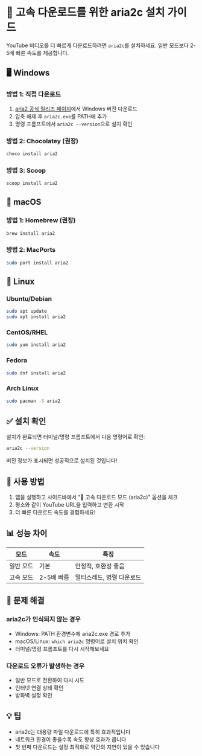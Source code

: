 # 🚀 고속 다운로드를 위한 aria2c 설치 가이드

YouTube 비디오를 더 빠르게 다운로드하려면 `aria2c`를 설치하세요. 일반 모드보다 2-5배 빠른 속도를 제공합니다.

## 🖥️ Windows

### 방법 1: 직접 다운로드
1. [aria2 공식 릴리즈 페이지](https://github.com/aria2/aria2/releases)에서 Windows 버전 다운로드
2. 압축 해제 후 `aria2c.exe`를 PATH에 추가
3. 명령 프롬프트에서 `aria2c --version`으로 설치 확인

### 방법 2: Chocolatey (권장)
```powershell
choco install aria2
```

### 방법 3: Scoop
```powershell
scoop install aria2
```

## 🍎 macOS

### 방법 1: Homebrew (권장)
```bash
brew install aria2
```

### 방법 2: MacPorts
```bash
sudo port install aria2
```

## 🐧 Linux

### Ubuntu/Debian
```bash
sudo apt update
sudo apt install aria2
```

### CentOS/RHEL
```bash
sudo yum install aria2
```

### Fedora
```bash
sudo dnf install aria2
```

### Arch Linux
```bash
sudo pacman -S aria2
```

## ✅ 설치 확인

설치가 완료되면 터미널/명령 프롬프트에서 다음 명령어로 확인:

```bash
aria2c --version
```

버전 정보가 표시되면 성공적으로 설치된 것입니다!

## 🎯 사용 방법

1. 앱을 실행하고 사이드바에서 "🚀 고속 다운로드 모드 (aria2c)" 옵션을 체크
2. 평소와 같이 YouTube URL을 입력하고 변환 시작
3. 더 빠른 다운로드 속도를 경험하세요!

## 📊 성능 차이

| 모드 | 속도 | 특징 |
|------|------|------|
| 일반 모드 | 기본 | 안정적, 호환성 좋음 |
| 고속 모드 | 2-5배 빠름 | 멀티스레드, 병렬 다운로드 |

## 🔧 문제 해결

### aria2c가 인식되지 않는 경우
- Windows: PATH 환경변수에 aria2c.exe 경로 추가
- macOS/Linux: `which aria2c` 명령어로 설치 위치 확인
- 터미널/명령 프롬프트를 다시 시작해보세요

### 다운로드 오류가 발생하는 경우
- 일반 모드로 전환하여 다시 시도
- 인터넷 연결 상태 확인
- 방화벽 설정 확인

## 💡 팁

- aria2c는 대용량 파일 다운로드에 특히 효과적입니다
- 네트워크 환경이 좋을수록 속도 향상 효과가 큽니다
- 첫 번째 다운로드는 설정 최적화로 약간의 지연이 있을 수 있습니다 